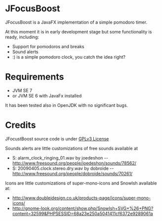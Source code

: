 JFocusBoost
===========

JFocusBoost is a JavaFX implementation of a simple pomodoro timer.

At this moment it is in early development stage but some functionality is ready, including:

* Support for pomodoros and breaks
* Sound alerts
* :) is a simple pomodoro clock, you catch the idea right?

Requirements
============
* JVM SE 7
* or JVM SE 6 with JavaFx installed

It has been tested also in OpenJDK with no significant bugs.

Credits
=======
JFocustBoost source code is under [GPLv3 License](http://www.gnu.org/licenses/gpl-3.0.html) 

Sounds alerts are little customizations of free sounds available at 
* S: alarm_clock_ringing_01.wav by joedeshon -- http://www.freesound.org/people/joedeshon/sounds/78562/ 
* S: 20090405.clock.stereo.dry.wav by dobroide -- http://www.freesound.org/people/dobroide/sounds/70261/

Icons are little customizations of super-mono-icons and SnowIsh  available at: 
* http://www.doublejdesign.co.uk/products-page/icons/super-mono-icons/ 
* http://gnome-look.org/content/show.php/SnowIsh+SVG+%26+PNG?content=32599&PHPSESSID=68a23e250a5041411cf6372e9289061a
